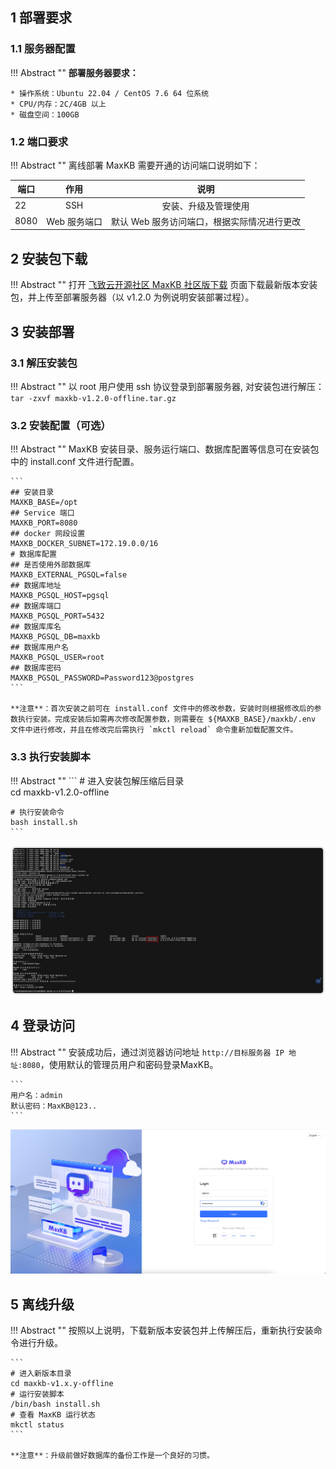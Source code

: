 
## 1 部署要求

### 1.1 服务器配置
!!! Abstract ""
    **部署服务器要求：**

    * 操作系统：Ubuntu 22.04 / CentOS 7.6 64 位系统
    * CPU/内存：2C/4GB 以上
    * 磁盘空间：100GB

### 1.2 端口要求
!!! Abstract ""
    离线部署 MaxKB 需要开通的访问端口说明如下：

| 端口     |    作用    |            说明            |
|--------|:--------:|:------------------------:|
| 22     |   SSH    |        安装、升级及管理使用        |
| 8080   | Web 服务端口 | 默认 Web 服务访问端口，根据实际情况进行更改 |

## 2 安装包下载
!!! Abstract ""
    打开 [飞致云开源社区 MaxKB 社区版下载](https://community.fit2cloud.com/#/products/maxkb/downloads) 页面下载最新版本安装包，并上传至部署服务器（以 v1.2.0 为例说明安装部署过程）。

## 3 安装部署

### 3.1 解压安装包
!!! Abstract ""
    以 root 用户使用 ssh 协议登录到部署服务器, 对安装包进行解压：
    ```
    tar -zxvf maxkb-v1.2.0-offline.tar.gz
    ```

### 3.2 安装配置（可选）
!!! Abstract ""
    MaxKB 安装目录、服务运行端口、数据库配置等信息可在安装包中的 install.conf 文件进行配置。

    ```
    ## 安装目录
    MAXKB_BASE=/opt
    ## Service 端口
    MAXKB_PORT=8080
    ## docker 网段设置
    MAXKB_DOCKER_SUBNET=172.19.0.0/16
    # 数据库配置
    ## 是否使用外部数据库
    MAXKB_EXTERNAL_PGSQL=false
    ## 数据库地址
    MAXKB_PGSQL_HOST=pgsql
    ## 数据库端口
    MAXKB_PGSQL_PORT=5432
    ## 数据库库名
    MAXKB_PGSQL_DB=maxkb
    ## 数据库用户名
    MAXKB_PGSQL_USER=root
    ## 数据库密码
    MAXKB_PGSQL_PASSWORD=Password123@postgres
    ```

    **注意**：首次安装之前可在 install.conf 文件中的修改参数，安装时则根据修改后的参数执行安装。完成安装后如需再次修改配置参数，则需要在 ${MAXKB_BASE}/maxkb/.env 文件中进行修改，并且在修改完后需执行 `mkctl reload` 命令重新加载配置文件。


### 3.3 执行安装脚本
!!! Abstract ""
    ```
    # 进入安装包解压缩后目录  
    cd maxkb-v1.2.0-offline

    # 执行安装命令
    bash install.sh
    ```
![安装](../img/index/install.jpg)

## 4 登录访问
!!! Abstract ""
    安装成功后，通过浏览器访问地址 `http://目标服务器 IP 地址:8080`，使用默认的管理员用户和密码登录MaxKB。

    ```
    用户名：admin
    默认密码：MaxKB@123..
    ```

![登录](../img/index/login.jpg)

## 5 离线升级 

!!! Abstract ""
    按照以上说明，下载新版本安装包并上传解压后，重新执行安装命令进行升级。

    ```
    # 进入新版本目录
    cd maxkb-v1.x.y-offline
    # 运行安装脚本
    /bin/bash install.sh
    # 查看 MaxKB 运行状态
    mkctl status
    ```

    **注意**：升级前做好数据库的备份工作是一个良好的习惯。

